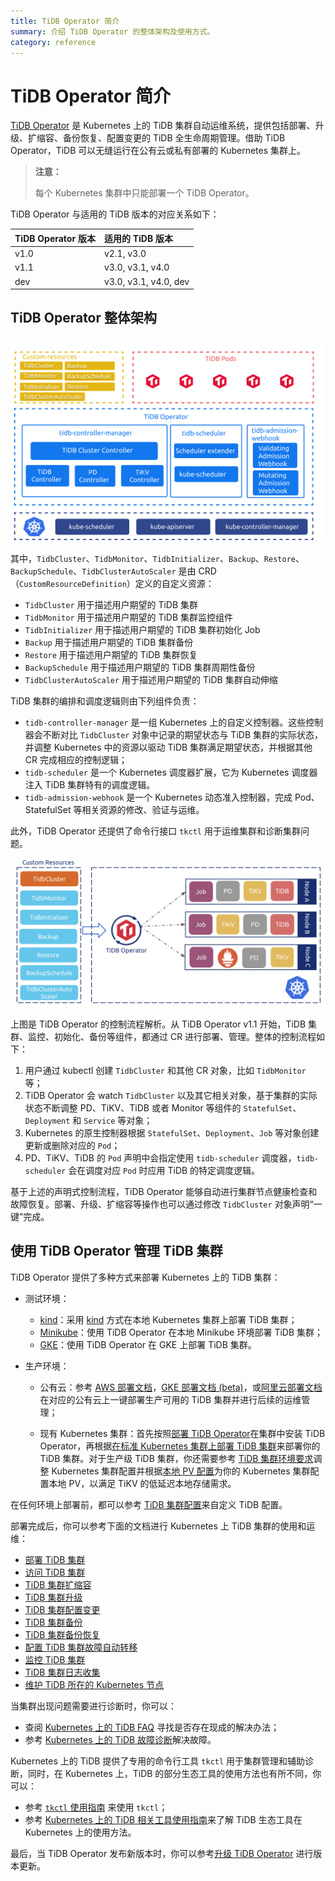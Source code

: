 ```yaml
---
title: TiDB Operator 简介
summary: 介绍 TiDB Operator 的整体架构及使用方式。
category: reference
---
```


# TiDB Operator 简介

[TiDB Operator](https://github.com/pingcap/tidb-operator) 是 Kubernetes 上的 TiDB 集群自动运维系统，提供包括部署、升级、扩缩容、备份恢复、配置变更的 TiDB 全生命周期管理。借助 TiDB Operator，TiDB 可以无缝运行在公有云或私有部署的 Kubernetes 集群上。

> **注意：**
>
> 每个 Kubernetes 集群中只能部署一个 TiDB Operator。

TiDB Operator 与适用的 TiDB 版本的对应关系如下：

| TiDB Operator 版本 | 适用的 TiDB 版本 |
|:---|:---|
| v1.0 | v2.1, v3.0 |
| v1.1 | v3.0, v3.1, v4.0 |
| dev | v3.0, v3.1, v4.0, dev |

## TiDB Operator 整体架构

![TiDB Operator Overview](/media/tidb-operator-overview-1.1.png)

其中，`TidbCluster`、`TidbMonitor`、`TidbInitializer`、`Backup`、`Restore`、`BackupSchedule`、`TidbClusterAutoScaler` 是由 CRD（`CustomResourceDefinition`）定义的自定义资源：

* `TidbCluster` 用于描述用户期望的 TiDB 集群
* `TidbMonitor` 用于描述用户期望的 TiDB 集群监控组件
* `TidbInitializer` 用于描述用户期望的 TiDB 集群初始化 Job
* `Backup` 用于描述用户期望的 TiDB 集群备份
* `Restore` 用于描述用户期望的 TiDB 集群恢复
* `BackupSchedule` 用于描述用户期望的 TiDB 集群周期性备份
* `TidbClusterAutoScaler` 用于描述用户期望的 TiDB 集群自动伸缩

TiDB 集群的编排和调度逻辑则由下列组件负责：

* `tidb-controller-manager` 是一组 Kubernetes 上的自定义控制器。这些控制器会不断对比 `TidbCluster` 对象中记录的期望状态与 TiDB 集群的实际状态，并调整 Kubernetes 中的资源以驱动 TiDB 集群满足期望状态，并根据其他 CR 完成相应的控制逻辑；
* `tidb-scheduler` 是一个 Kubernetes 调度器扩展，它为 Kubernetes 调度器注入 TiDB 集群特有的调度逻辑。
* `tidb-admission-webhook` 是一个 Kubernetes 动态准入控制器，完成 Pod、StatefulSet 等相关资源的修改、验证与运维。

此外，TiDB Operator 还提供了命令行接口 `tkctl` 用于运维集群和诊断集群问题。

![TiDB Operator Control Flow](/media/tidb-operator-control-flow-1.1.png)

上图是 TiDB Operator 的控制流程解析。从 TiDB Operator v1.1 开始，TiDB 集群、监控、初始化、备份等组件，都通过 CR 进行部署、管理。整体的控制流程如下：

1. 用户通过 kubectl 创建 `TidbCluster` 和其他 CR 对象，比如 `TidbMonitor` 等；
2. TiDB Operator 会 watch `TidbCluster` 以及其它相关对象，基于集群的实际状态不断调整 PD、TiKV、TiDB 或者 Monitor 等组件的 `StatefulSet`、`Deployment` 和 `Service` 等对象；
3. Kubernetes 的原生控制器根据 `StatefulSet`、`Deployment`、`Job` 等对象创建更新或删除对应的 `Pod`；
4. PD、TiKV、TiDB 的 `Pod` 声明中会指定使用 `tidb-scheduler` 调度器，`tidb-scheduler` 会在调度对应 `Pod` 时应用 TiDB 的特定调度逻辑。

基于上述的声明式控制流程，TiDB Operator 能够自动进行集群节点健康检查和故障恢复。部署、升级、扩缩容等操作也可以通过修改 `TidbCluster` 对象声明“一键”完成。

## 使用 TiDB Operator 管理 TiDB 集群

TiDB Operator 提供了多种方式来部署 Kubernetes 上的 TiDB 集群：

+ 测试环境：

    - [kind](deploy-tidb-from-kubernetes-kind.md)：采用 [kind](https://kind.sigs.k8s.io/) 方式在本地 Kubernetes 集群上部署 TiDB 集群；
    - [Minikube](deploy-tidb-from-kubernetes-minikube.md)：使用 TiDB Operator 在本地 Minikube 环境部署 TiDB 集群；
    - [GKE](deploy-tidb-from-kubernetes-gke.md)：使用 TiDB Operator 在 GKE 上部署 TiDB 集群。

+ 生产环境：

    - 公有云：参考 [AWS 部署文档](deploy-on-aws-eks.md)，[GKE 部署文档 (beta)](deploy-on-gcp-gke.md)，或[阿里云部署文档](deploy-on-alibaba-cloud.md)在对应的公有云上一键部署生产可用的 TiDB 集群并进行后续的运维管理；

    - 现有 Kubernetes 集群：首先按照[部署 TiDB Operator](deploy-tidb-operator.md)在集群中安装 TiDB Operator，再根据[在标准 Kubernetes 集群上部署 TiDB 集群](deploy-on-general-kubernetes.md)来部署你的 TiDB 集群。对于生产级 TiDB 集群，你还需要参考 [TiDB 集群环境要求](prerequisites.md)调整 Kubernetes 集群配置并根据[本地 PV 配置](configure-storage-class.md#本地-pv-配置)为你的 Kubernetes 集群配置本地 PV，以满足 TiKV 的低延迟本地存储需求。

在任何环境上部署前，都可以参考 [TiDB 集群配置](configure-cluster-using-tidbcluster.md)来自定义 TiDB 配置。

部署完成后，你可以参考下面的文档进行 Kubernetes 上 TiDB 集群的使用和运维：

+ [部署 TiDB 集群](deploy-on-general-kubernetes.md)
+ [访问 TiDB 集群](access-tidb.md)
+ [TiDB 集群扩缩容](scale-a-tidb-cluster.md)
+ [TiDB 集群升级](upgrade-a-tidb-cluster.md#升级-tidb-版本)
+ [TiDB 集群配置变更](upgrade-a-tidb-cluster.md#更新-tidb-集群配置)
+ [TiDB 集群备份](backup-to-aws-s3-using-br.md)
+ [TiDB 集群备份恢复](restore-from-aws-s3-using-br.md)
+ [配置 TiDB 集群故障自动转移](use-auto-failover.md)
+ [监控 TiDB 集群](monitor-a-tidb-cluster.md)
+ [TiDB 集群日志收集](collect-tidb-logs.md)
+ [维护 TiDB 所在的 Kubernetes 节点](maintain-a-kubernetes-node.md)

当集群出现问题需要进行诊断时，你可以：

+ 查阅 [Kubernetes 上的 TiDB FAQ](faq.md) 寻找是否存在现成的解决办法；
+ 参考 [Kubernetes 上的 TiDB 故障诊断](troubleshoot.md)解决故障。

Kubernetes 上的 TiDB 提供了专用的命令行工具 `tkctl` 用于集群管理和辅助诊断，同时，在 Kubernetes 上，TiDB 的部分生态工具的使用方法也有所不同，你可以：

+ 参考 [`tkctl` 使用指南](use-tkctl.md) 来使用 `tkctl`；
+ 参考 [Kubernetes 上的 TiDB 相关工具使用指南](tidb-toolkit.md)来了解 TiDB 生态工具在 Kubernetes 上的使用方法。

最后，当 TiDB Operator 发布新版本时，你可以参考[升级 TiDB Operator](upgrade-tidb-operator.md) 进行版本更新。
